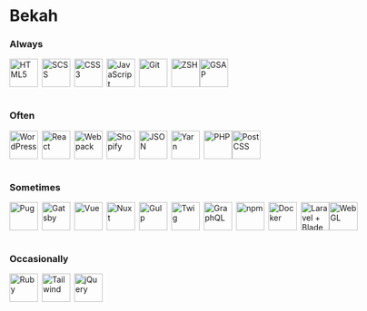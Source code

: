 # Bekah

### Always

<div style="display: flex; align-items: center">
  <img style="display: block; flex: none; object-fit: contain; height: 50px; width: 50px;" alt="HTML5" src="https://cdn.jsdelivr.net/gh/devicons/devicon/icons/html5/html5-plain-wordmark.svg" />&ensp;
  <img style="display: block; flex: none; object-fit: contain; height: 50px; width: 50px;" alt="SCSS" src="https://cdn.jsdelivr.net/gh/devicons/devicon/icons/sass/sass-original.svg" />&ensp;
  <img style="display: block; flex: none; object-fit: contain; height: 50px; width: 50px;" alt="CSS3" src="https://cdn.jsdelivr.net/gh/devicons/devicon/icons/css3/css3-original.svg" />&ensp;
  <img style="display: block; flex: none; object-fit: contain; height: 50px; width: 50px;" alt="JavaScript" src="https://cdn.jsdelivr.net/gh/devicons/devicon/icons/javascript/javascript-original.svg" />&ensp;
  <img style="display: block; flex: none; object-fit: contain; height: 50px; width: 50px;" alt="Git" src="https://cdn.jsdelivr.net/gh/devicons/devicon/icons/git/git-original.svg" />&ensp;
  <img style="display: block; flex: none; object-fit: contain; height: 50px; width: 50px;" alt="ZSH" src="https://upload.wikimedia.org/wikipedia/commons/1/1f/Z_Shell_Logo_Color_Horizontal.svg" />
  <img style="display: block; flex: none; object-fit: contain; height: 50px; width: 50px;" alt="GSAP" src="https://cdn.worldvectorlogo.com/logos/gsap-greensock.svg" />&ensp;
</div>
<br >

### Often

<div style="display: flex; align-items: center">
  <img style="display: block; flex: none; object-fit: contain; height: 50px; width: 50px;" alt="WordPress" src="https://cdn.jsdelivr.net/gh/devicons/devicon/icons/wordpress/wordpress-plain.svg" />&ensp;
  <img style="display: block; flex: none; object-fit: contain; height: 50px; width: 50px;" alt="React" src="https://cdn.jsdelivr.net/gh/devicons/devicon/icons/react/react-original.svg" />&ensp;
  <img style="display: block; flex: none; object-fit: contain; height: 50px; width: 50px;" alt="Webpack" src="https://cdn.jsdelivr.net/gh/devicons/devicon/icons/webpack/webpack-original.svg" />&ensp;
  <img style="display: block; flex: none; object-fit: contain; height: 50px; width: 50px;" alt="Shopify" src="https://cdn.freebiesupply.com/logos/large/2x/shopify-logo-svg-vector.svg" />&ensp;
  <img style="display: block; flex: none; object-fit: contain; height: 50px; width: 50px;" alt="JSON" src="https://upload.wikimedia.org/wikipedia/commons/c/c9/JSON_vector_logo.svg" />&ensp;
  <img style="display: block; flex: none; object-fit: contain; height: 50px; width: 50px;" alt="Yarn" src="https://cdn.jsdelivr.net/gh/devicons/devicon/icons/yarn/yarn-original-wordmark.svg" />&ensp;
  <img style="display: block; flex: none; object-fit: contain; height: 50px; width: 50px;" alt="PHP" src="https://cdn.jsdelivr.net/gh/devicons/devicon/icons/php/php-plain.svg" />
  <img style="display: block; flex: none; object-fit: contain; height: 50px; width: 50px;" alt="PostCSS" src="https://upload.wikimedia.org/wikipedia/commons/thumb/b/bc/PostCSS_Logo.svg/450px-PostCSS_Logo.svg.png" />&ensp;
</div>

<br >

### Sometimes

<div style="display: flex; align-items: center">
  <img style="display: block; flex: none; object-fit: contain; height: 50px; width: 50px;" alt="Pug" src="https://4008838.fs1.hubspotusercontent-na1.net/hubfs/4008838/supported-pug.png" />&ensp;
  <img style="display: block; flex: none; object-fit: contain; height: 50px; width: 50px;" alt="Gatsby" src="https://cdn.jsdelivr.net/gh/devicons/devicon/icons/gatsby/gatsby-plain.svg" />&ensp;
  <img style="display: block; flex: none; object-fit: contain; height: 50px; width: 50px;" alt="Vue" src="https://cdn.jsdelivr.net/gh/devicons/devicon/icons/vuejs/vuejs-original.svg" />&ensp;
  <img style="display: block; flex: none; object-fit: contain; height: 50px; width: 50px;" alt="Nuxt" src="https://cdn.jsdelivr.net/gh/devicons/devicon/icons/nuxtjs/nuxtjs-original.svg" />&ensp;
  <img style="display: block; flex: none; object-fit: contain; height: 50px; width: 50px;" alt="Gulp" src="https://cdn.jsdelivr.net/gh/devicons/devicon/icons/gulp/gulp-plain.svg" />&ensp;
  <img style="display: block; flex: none; object-fit: contain; height: 50px; width: 50px;" alt="Twig" src="https://svgur.com/i/1ja.svg" />&ensp;
  <img style="display: block; flex: none; object-fit: contain; height: 50px; width: 50px;" alt="GraphQL" src="https://cdn.jsdelivr.net/gh/devicons/devicon/icons/graphql/graphql-plain.svg" />&ensp;
  <img style="display: block; flex: none; object-fit: contain; height: 50px; width: 50px;" alt="npm" src="https://cdn.jsdelivr.net/gh/devicons/devicon/icons/npm/npm-original-wordmark.svg" />&ensp;
  <img style="display: block; flex: none; object-fit: contain; height: 50px; width: 50px;" alt="Docker" src="https://cdn.jsdelivr.net/gh/devicons/devicon/icons/docker/docker-original.svg" />&ensp;
  <img style="display: block; flex: none; object-fit: contain; height: 50px; width: 50px;" alt="Laravel + Blade" src="https://upload.wikimedia.org/wikipedia/commons/9/9a/Laravel.svg" />
  <img style="display: block; flex: none; object-fit: contain; height: 50px; width: 50px;" alt="WebGL" src="https://upload.wikimedia.org/wikipedia/commons/2/25/WebGL_Logo.svg" />
</div>

<br >

### Occasionally

<div style="display: flex; align-items: center">
  <img style="display: block; flex: none; object-fit: contain; height: 50px; width: 50px;" alt="Ruby" src="https://cdn.jsdelivr.net/gh/devicons/devicon/icons/ruby/ruby-plain.svg" />&ensp;
  <img style="display: block; flex: none; object-fit: contain; height: 50px; width: 50px;" alt="Tailwind" src="https://cdn.worldvectorlogo.com/logos/tailwind-css-2.svg" />&ensp;
  <img style="display: block; flex: none; object-fit: contain; height: auto; width: 50px" alt="jQuery" src="https://cdn.jsdelivr.net/gh/devicons/devicon/icons/jquery/jquery-original.svg" />&ensp;
</div>
